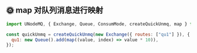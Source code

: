 <h2 id="map">🌞 map 对队列消息进行映射 </h2>

```javascript
import UNodeMQ, { Exchange, Queue, ConsumMode, createQuickUnmq, map } from "u-node-mq";

const quickUnmq = createQuickUnmq(new Exchange({ routes: ["qu1"] }), {
  qu1: new Queue().add(map((value, index) => value * 10)),
});
```
